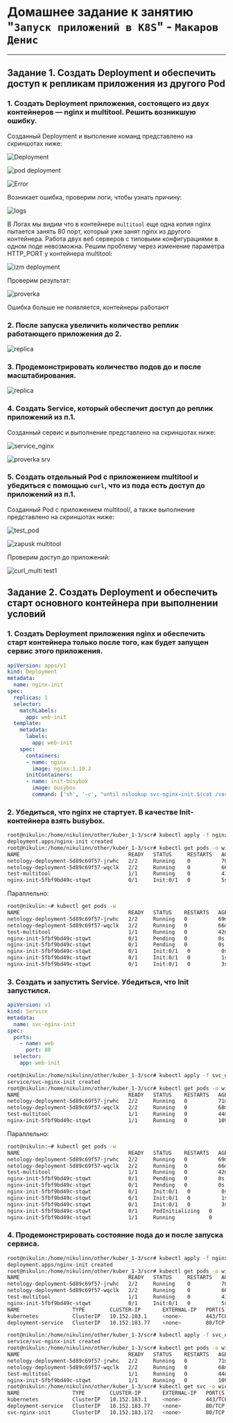 # Домашнее задание к занятию "`Запуск приложений в K8S`" - `Макаров Денис`
---

## Задание 1. Создать Deployment и обеспечить доступ к репликам приложения из другого Pod

### 1. Создать Deployment приложения, состоящего из двух контейнеров — nginx и multitool. Решить возникшую ошибку.
Созданный Deployment и выполение команд  представлено на скриншотах ниже:

![Deployment](https://github.com/user-attachments/assets/28e1185a-1a23-4698-8db7-17cccd432762)

![pod deployment](https://github.com/user-attachments/assets/eb9ba5b8-589c-4794-946a-2f37c945081f)

![Error](https://github.com/user-attachments/assets/0a545362-06f9-413e-b10f-7439fffdc5c6)

Возникает ошибка, проверим логи, чтобы узнать причину:

![logs](https://github.com/user-attachments/assets/c0ea7b6c-741e-4457-91a8-18317673c0dc)

В Логах мы видим что в контейнере ```multitool``` еще одна копия nginx пытается занять 80 порт, который уже занят nginx из другого контейнера. Работа двух веб серверов с типовыми конфигурациями в одном поде невозможна. Решим проблему через изменение параметра HTTP_PORT у контейнера multitool:

![izm deployment](https://github.com/user-attachments/assets/74567f9d-a991-4b6b-a53f-25c7ac0ac0ed)


Проверим результат:

![proverka](https://github.com/user-attachments/assets/e8e1e252-def4-4241-bec7-d5482c85785c)

Ошибка больше не появляется, контейнеры работают

### 2. После запуска увеличить количество реплик работающего приложения до 2.

![replica](https://github.com/user-attachments/assets/05c1c2e6-4ca0-48d8-8a20-7e876b313d29)

### 3. Продемонстрировать количество подов до и после масштабирования.

![replica](https://github.com/user-attachments/assets/e536204f-9522-425f-93e4-0fae484e43c7)

### 4. Создать Service, который обеспечит доступ до реплик приложений из п.1.
Созданный сервис и выполнение представлено на скриншотах ниже:

![service_nginx](https://github.com/user-attachments/assets/4bf5e661-bb70-41ac-803c-2459c378196c)

![proverka srv](https://github.com/user-attachments/assets/2c54de75-8e6b-4655-8e46-e16cdf10f167)

### 5. Создать отдельный Pod с приложением multitool и убедиться с помощью `curl`, что из пода есть доступ до приложений из п.1.
Созданный Pod с приложением multitool/, а также выполнение представлено на скриншотах ниже:


![test_pod](https://github.com/user-attachments/assets/24dd3c16-5ac0-4860-a770-0ebf302f5d6e)

![zapusk multitool](https://github.com/user-attachments/assets/0af1b5b8-f4f5-47b9-836f-e72969278021)

Проверим доступ до приложений:

![curl_multi test1](https://github.com/user-attachments/assets/09e9a127-fc26-4a51-bb32-7f4882f78868)


## Задание 2. Создать Deployment и обеспечить старт основного контейнера при выполнении условий

### 1. Создать Deployment приложения nginx и обеспечить старт контейнера только после того, как будет запущен сервис этого приложения.
```yaml
apiVersion: apps/v1
kind: Deployment
metadata:
  name: nginx-init
spec:
  replicas: 1
  selector:
    matchLabels:
      app: web-init
  template:
    metadata:
      labels:
        app: web-init
    spec:
      containers:
      - name: nginx
        image: nginx:1.19.2
      initContainers:
      - name: init-busybox
        image: busybox
        command: ['sh', '-c', "until nslookup svc-nginx-init.$(cat /var/run/secrets/kubernetes.io/serviceaccount/namespace).svc.cluster.local; do echo waiting for svc-nginx-init; sleep 2; done"]
```
### 2. Убедиться, что nginx не стартует. В качестве Init-контейнера взять busybox.
```bash
root@nikulin:/home/nikulinn/other/kuber_1-3/scr# kubectl apply -f nginx_init.yaml 
deployment.apps/nginx-init created
root@nikulin:/home/nikulinn/other/kuber_1-3/scr# kubectl get pods -o wide
NAME                                   READY   STATUS     RESTARTS   AGE   IP             NODE          NOMINATED NODE   READINESS GATES
netology-deployment-5d89c69f57-jrwhc   2/2     Running    0          70m   10.1.123.145   netology-01   <none>           <none>
netology-deployment-5d89c69f57-wqclk   2/2     Running    0          66m   10.1.123.146   netology-01   <none>           <none>
test-multitool                         1/1     Running    0          43m   10.1.123.147   netology-01   <none>           <none>
nginx-init-5fbf9bd49c-stqwt            0/1     Init:0/1   0          5s    10.1.123.149   netology-01   <none>           <none>
```
Параллельно:
```bash
root@nikulin:~# kubectl get pods -w
NAME                                   READY   STATUS    RESTARTS   AGE
netology-deployment-5d89c69f57-jrwhc   2/2     Running   0          69m
netology-deployment-5d89c69f57-wqclk   2/2     Running   0          66m
test-multitool                         1/1     Running   0          42m
nginx-init-5fbf9bd49c-stqwt            0/1     Pending   0          0s
nginx-init-5fbf9bd49c-stqwt            0/1     Pending   0          0s
nginx-init-5fbf9bd49c-stqwt            0/1     Init:0/1   0          0s
nginx-init-5fbf9bd49c-stqwt            0/1     Init:0/1   0          1s
nginx-init-5fbf9bd49c-stqwt            0/1     Init:0/1   0          3s
```
### 3. Создать и запустить Service. Убедиться, что Init запустился.
```yaml
apiVersion: v1
kind: Service
metadata:
  name: svc-nginx-init
spec:
  ports:
    - name: web
      port: 80
  selector:
    app: web-init    
```
```bash
root@nikulin:/home/nikulinn/other/kuber_1-3/scr# kubectl apply -f svc_nginx_init.yaml 
service/svc-nginx-init created
root@nikulin:/home/nikulinn/other/kuber_1-3/scr# kubectl get pods -o wide
NAME                                   READY   STATUS    RESTARTS   AGE    IP             NODE          NOMINATED NODE   READINESS GATES
netology-deployment-5d89c69f57-jrwhc   2/2     Running   0          71m    10.1.123.145   netology-01   <none>           <none>
netology-deployment-5d89c69f57-wqclk   2/2     Running   0          68m    10.1.123.146   netology-01   <none>           <none>
test-multitool                         1/1     Running   0          44m    10.1.123.147   netology-01   <none>           <none>
nginx-init-5fbf9bd49c-stqwt            1/1     Running   0          109s   10.1.123.149   netology-01   <none>           <none>
```
Параллельно:
```bash
root@nikulin:~# kubectl get pods -w
NAME                                   READY   STATUS    RESTARTS   AGE
netology-deployment-5d89c69f57-jrwhc   2/2     Running   0          69m
netology-deployment-5d89c69f57-wqclk   2/2     Running   0          66m
test-multitool                         1/1     Running   0          42m
nginx-init-5fbf9bd49c-stqwt            0/1     Pending   0          0s
nginx-init-5fbf9bd49c-stqwt            0/1     Pending   0          0s
nginx-init-5fbf9bd49c-stqwt            0/1     Init:0/1   0          0s
nginx-init-5fbf9bd49c-stqwt            0/1     Init:0/1   0          1s
nginx-init-5fbf9bd49c-stqwt            0/1     Init:0/1   0          3s
nginx-init-5fbf9bd49c-stqwt            0/1     PodInitializing   0          105s
nginx-init-5fbf9bd49c-stqwt            1/1     Running           0          106s
```
### 4. Продемонстрировать состояние пода до и после запуска сервиса.
```bash
root@nikulin:/home/nikulinn/other/kuber_1-3/scr# kubectl apply -f nginx_init.yaml 
deployment.apps/nginx-init created
root@nikulin:/home/nikulinn/other/kuber_1-3/scr# kubectl get pods -o wide
NAME                                   READY   STATUS     RESTARTS   AGE   IP             NODE          NOMINATED NODE   READINESS GATES
netology-deployment-5d89c69f57-jrwhc   2/2     Running    0          70m   10.1.123.145   netology-01   <none>           <none>
netology-deployment-5d89c69f57-wqclk   2/2     Running    0          66m   10.1.123.146   netology-01   <none>           <none>
test-multitool                         1/1     Running    0          43m   10.1.123.147   netology-01   <none>           <none>
nginx-init-5fbf9bd49c-stqwt            0/1     Init:0/1   0          5s    10.1.123.149   netology-01   <none>           <none>root@nikulin:/home/nikulinn/other/kuber_1-3/scr# kubectl get svc -o wide
NAME                 TYPE        CLUSTER-IP       EXTERNAL-IP   PORT(S)                 AGE     SELECTOR
kubernetes           ClusterIP   10.152.183.1     <none>        443/TCP                 3h22m   <none>
deployment-service   ClusterIP   10.152.183.77    <none>        80/TCP,443/TCP,81/TCP   58m     app=main
```
```bash
root@nikulin:/home/nikulinn/other/kuber_1-3/scr# kubectl apply -f svc_nginx_init.yaml 
service/svc-nginx-init created
root@nikulin:/home/nikulinn/other/kuber_1-3/scr# kubectl get pods -o wide
NAME                                   READY   STATUS    RESTARTS   AGE    IP             NODE          NOMINATED NODE   READINESS GATES
netology-deployment-5d89c69f57-jrwhc   2/2     Running   0          71m    10.1.123.145   netology-01   <none>           <none>
netology-deployment-5d89c69f57-wqclk   2/2     Running   0          68m    10.1.123.146   netology-01   <none>           <none>
test-multitool                         1/1     Running   0          44m    10.1.123.147   netology-01   <none>           <none>
nginx-init-5fbf9bd49c-stqwt            1/1     Running   0          109s   10.1.123.149   netology-01   <none>           <none>
root@nikulin:/home/nikulinn/other/kuber_1-3/scr# kubectl get svc -o wide
NAME                 TYPE        CLUSTER-IP       EXTERNAL-IP   PORT(S)                 AGE     SELECTOR
kubernetes           ClusterIP   10.152.183.1     <none>        443/TCP                 3h22m   <none>
deployment-service   ClusterIP   10.152.183.77    <none>        80/TCP,443/TCP,81/TCP   58m     app=main
svc-nginx-init       ClusterIP   10.152.183.172   <none>        80/TCP                  2m37s   app=web-init
```
